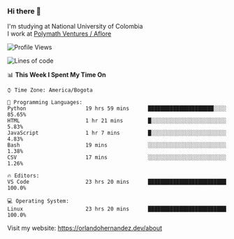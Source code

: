 ### Hi there 👋


<!--**AR4Z/AR4Z** is a ✨ _special_ ✨ repository because its `README.md` (this file) appears on your GitHub profile.

Here are some ideas to get you started:-->
I'm studying at National University of Colombia
<br>
I work at <a href="https://www.aflore.co/">Polymath Ventures / Aflore</a>
<br>

<!--START_SECTION:waka-->
![Profile Views](http://img.shields.io/badge/Profile%20Views-0-blue)

![Lines of code](https://img.shields.io/badge/From%20Hello%20World%20I%27ve%20Written-15.5%20million%20lines%20of%20code-blue)

📊 **This Week I Spent My Time On** 

```text
⌚︎ Time Zone: America/Bogota

💬 Programming Languages: 
Python                   19 hrs 59 mins      █████████████████████░░░░   85.65% 
HTML                     1 hr 21 mins        █░░░░░░░░░░░░░░░░░░░░░░░░   5.83% 
JavaScript               1 hr 7 mins         █░░░░░░░░░░░░░░░░░░░░░░░░   4.83% 
Bash                     19 mins             ░░░░░░░░░░░░░░░░░░░░░░░░░   1.38% 
CSV                      17 mins             ░░░░░░░░░░░░░░░░░░░░░░░░░   1.26%

🔥 Editors: 
VS Code                  23 hrs 20 mins      █████████████████████████   100.0%

💻 Operating System: 
Linux                    23 hrs 20 mins      █████████████████████████   100.0%

```


<!--END_SECTION:waka-->


Visit my website: https://orlandohernandez.dev/about


